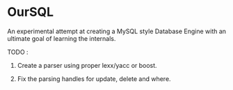 OurSQL
======

An experimental attempt at creating a MySQL style Database Engine with an ultimate goal of learning the internals. 

TODO : 

1. Create a parser using proper lexx/yacc or boost.

2. Fix the parsing handles for update, delete and where. 

